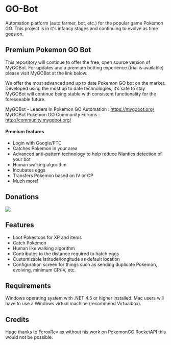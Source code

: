 # GO-Bot
Automation platform (auto farmer, bot, etc.) for the popular game Pokemon GO. This project is in it's infancy stages and continuing to evolve as time goes on.

## Premium Pokemon GO Bot
This repository will continue to offer the free, open source version of MyGOBot. For updates and a premium botting experience (trial is available) please visit MyGOBot at the link below.

We offer the most advanced and up to date Pokemon GO bot on the market. Developed using the most up to date technologies, it’s safe to stay MyGOBot will continue being stable with consistent functionality for the foreseeable future.

MyGOBot - Leaders In Pokemon GO Automation : https://mygobot.org/
MyGOBot Pokemon GO Community Forums : http://community.mygobot.org/

#### Premium features
- Login with Google/PTC
- Catches Pokemon in your area
- Advanced anti-pattern technology to help reduce Niantics detection of your bot
- Human walking algorithm
- Incubates eggs
- Transfers Pokemon based on IV or CP
- Much more!

## Donations
[![](https://www.paypalobjects.com/en_US/i/btn/btn_donateCC_LG.gif)](https://www.paypal.com/cgi-bin/webscr?cmd=_s-xclick&hosted_button_id=3WXQX4UE94MWY)

## Features
- Loot Pokestops for XP and items
- Catch Pokemon
- Human like walking algorithm
- Contributes to the distance required to hatch eggs
- Customizable latitude/longitude as default location
- Configuration screen for things such as sending duplicate Pokemon, evolving, minimum CP/IV, etc.

## Requirements
Windows operating system with .NET 4.5 or higher installed. Mac users will have to use a Windows virtual machine (recommend Virtualbox).

## Credits
Huge thanks to FeroxRev as without his work on PokemonGO.RocketAPI this would not be possible.

